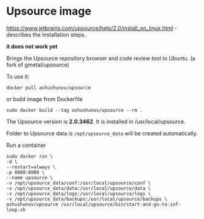 Upsource image
=============
https://www.jetbrains.com/upsource/help/2.0/install_on_linux.html - describes the installation steps.

**it does not work yet**

Brings the Upsource repository browser and code review tool to Ubuntu.
(a fork of gmetal/upsource)

To use it: 

`docker pull ashushunov/upsource`

or build image from Dockerfile

`sudo docker build --tag ashushunov/upsource --rm .`

The Upsource version is **2.0.3462**. It is installed in /usr/local/upsource.

Folder to Upsource data is `/opt/upsource_data` will be created automatically.

Run a container
```
sudo docker run \
-d \
--restart=always \
-p 8080:8080 \
--name upsource \
-v /opt/upsource_data/conf:/usr/local/upsource/conf \
-v /opt/upsource_data/data:/usr/local/upsource/data \
-v /opt/upsource_data/logs:/usr/local/upsource/logs \
-v /opt/upsource_data/backups:/usr/local/upsource/backups \
ashushunov/upsource /usr/local/upsource/bin/start-and-go-to-inf-loop.sh
```
